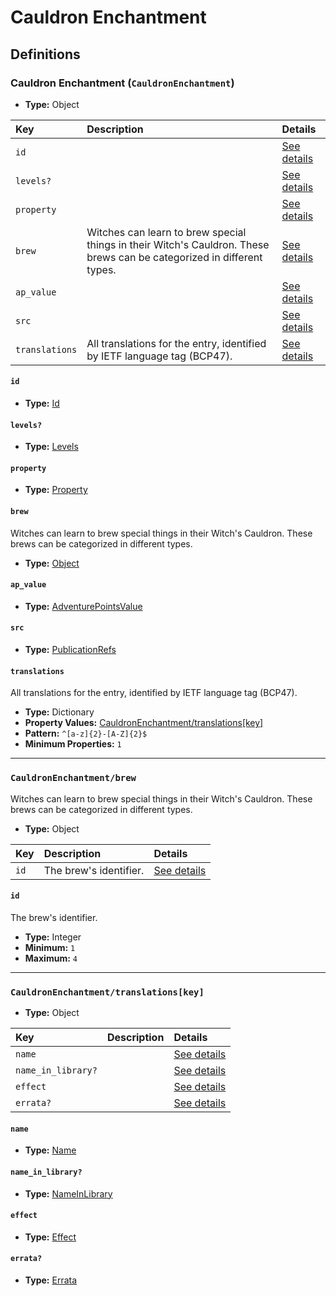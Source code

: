 # Cauldron Enchantment

## Definitions

### <a name="CauldronEnchantment"></a> Cauldron Enchantment (`CauldronEnchantment`)

- **Type:** Object

Key | Description | Details
:-- | :-- | :--
`id` |  | <a href="#CauldronEnchantment/id">See details</a>
`levels?` |  | <a href="#CauldronEnchantment/levels">See details</a>
`property` |  | <a href="#CauldronEnchantment/property">See details</a>
`brew` | Witches can learn to brew special things in their Witch's Cauldron. These brews can be categorized in different types. | <a href="#CauldronEnchantment/brew">See details</a>
`ap_value` |  | <a href="#CauldronEnchantment/ap_value">See details</a>
`src` |  | <a href="#CauldronEnchantment/src">See details</a>
`translations` | All translations for the entry, identified by IETF language tag (BCP47). | <a href="#CauldronEnchantment/translations">See details</a>

#### <a name="CauldronEnchantment/id"></a> `id`

- **Type:** <a href="../_Activatable.md#Id">Id</a>

#### <a name="CauldronEnchantment/levels"></a> `levels?`

- **Type:** <a href="../_Activatable.md#Levels">Levels</a>

#### <a name="CauldronEnchantment/property"></a> `property`

- **Type:** <a href="../_Activatable.md#Property">Property</a>

#### <a name="CauldronEnchantment/brew"></a> `brew`

Witches can learn to brew special things in their Witch's Cauldron. These
brews can be categorized in different types.

- **Type:** <a href="#CauldronEnchantment/brew">Object</a>

#### <a name="CauldronEnchantment/ap_value"></a> `ap_value`

- **Type:** <a href="../_Activatable.md#AdventurePointsValue">AdventurePointsValue</a>

#### <a name="CauldronEnchantment/src"></a> `src`

- **Type:** <a href="../source/_PublicationRef.md#PublicationRefs">PublicationRefs</a>

#### <a name="CauldronEnchantment/translations"></a> `translations`

All translations for the entry, identified by IETF language tag (BCP47).

- **Type:** Dictionary
- **Property Values:** <a href="#CauldronEnchantment/translations[key]">CauldronEnchantment/translations[key]</a>
- **Pattern:** `^[a-z]{2}-[A-Z]{2}$`
- **Minimum Properties:** `1`

---

### <a name="CauldronEnchantment/brew"></a> `CauldronEnchantment/brew`

Witches can learn to brew special things in their Witch's Cauldron. These
brews can be categorized in different types.

- **Type:** Object

Key | Description | Details
:-- | :-- | :--
`id` | The brew's identifier. | <a href="#CauldronEnchantment/brew/id">See details</a>

#### <a name="CauldronEnchantment/brew/id"></a> `id`

The brew's identifier.

- **Type:** Integer
- **Minimum:** `1`
- **Maximum:** `4`

---

### <a name="CauldronEnchantment/translations[key]"></a> `CauldronEnchantment/translations[key]`

- **Type:** Object

Key | Description | Details
:-- | :-- | :--
`name` |  | <a href="#CauldronEnchantment/translations[key]/name">See details</a>
`name_in_library?` |  | <a href="#CauldronEnchantment/translations[key]/name_in_library">See details</a>
`effect` |  | <a href="#CauldronEnchantment/translations[key]/effect">See details</a>
`errata?` |  | <a href="#CauldronEnchantment/translations[key]/errata">See details</a>

#### <a name="CauldronEnchantment/translations[key]/name"></a> `name`

- **Type:** <a href="../_Activatable.md#Name">Name</a>

#### <a name="CauldronEnchantment/translations[key]/name_in_library"></a> `name_in_library?`

- **Type:** <a href="../_Activatable.md#NameInLibrary">NameInLibrary</a>

#### <a name="CauldronEnchantment/translations[key]/effect"></a> `effect`

- **Type:** <a href="../_Activatable.md#Effect">Effect</a>

#### <a name="CauldronEnchantment/translations[key]/errata"></a> `errata?`

- **Type:** <a href="../source/_Erratum.md#Errata">Errata</a>
